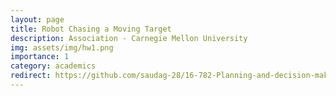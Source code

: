 ```yaml
---
layout: page
title: Robot Chasing a Moving Target
description: Association - Carnegie Mellon University
img: assets/img/hw1.png
importance: 1
category: academics
redirect: https://github.com/saudag-28/16-782-Planning-and-decision-making-in-robotics/tree/main/HW1
---
```


